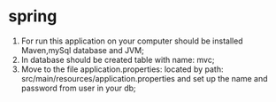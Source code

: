 # spring

1. For run this application on your computer should be installed Maven,mySql database and JVM;
2. In database should be created table with name: mvc;
3. Move to the file application.properties: located by path: src/main/resources/application.properties
and set up the name and password from user in your db;